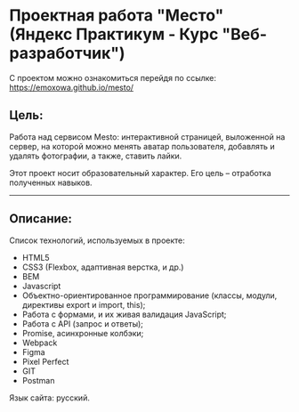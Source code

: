 # Проектная работа "Место" (Яндекс Практикум - Курс "Веб-разработчик")

С проектом можно ознакомиться перейдя по ссылке: https://emoxowa.github.io/mesto/

## Цель:
Работа над сервисом Mesto: интерактивной страницей, выложенной на сервер, на которой можно менять аватар пользователя, добавлять и удалять фотографии, а также, ставить лайки.


Этот проект носит образовательный характер. Его цель – отработка полученных навыков.

------

## Описание:

Список технологий, используемых в проекте:
  * HTML5
  * CSS3 (Flexbox, адаптивная верстка, и др.) 
  * BEM
  * Javascript
  * Объектно-ориентированное программирование (классы, модули, директивы export и import, this);
  * Работа с формами, и их живая валидация JavaScript;
  * Работа с API (запрос и ответы);
  * Promise, асинхронные колбэки;
  * Webpack
  * Figma
  * Pixel Perfect
  * GIT
  * Postman

Язык сайта: русский.


